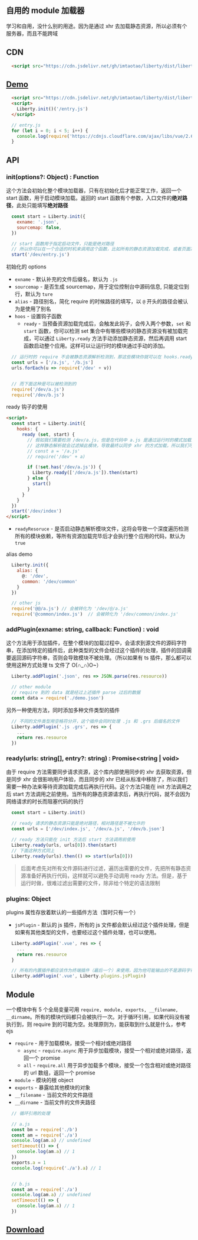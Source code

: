 ## 自用的 module 加载器
学习和自用，没什么别的用途。因为是通过 xhr 去加载静态资源，所以必须有个服务器，而且不能跨域

## CDN
```html
  <script src="https://cdn.jsdelivr.net/gh/imtaotao/liberty/dist/liberty-0.0.3.min.js"></script>
```

## [Demo](./index.html)
```html
  <script src="https://cdn.jsdelivr.net/gh/imtaotao/liberty/dist/liberty-0.0.3.min.js"></script>
  <script>
    Liberty.init()('/entry.js')
  </script>
```

```js
  // entry.js
  for (let i = 0; i < 5; i++) {
    console.log(require('https://cdnjs.cloudflare.com/ajax/libs/vue/2.6.10/vue.common.dev.js'));
  }
```

## API
### init(options?: Object) : Function
这个方法会初始化整个模块加载器，只有在初始化后才能正常工作，返回一个 start 函数，用于启动模块加载。返回的 start 函数有个参数，入口文件的**绝对路径**，此处只能填写**绝对路径**

```js
  const start = Liberty.init({
    exname: '.json',
    sourcemap: false, 
  })

  // start 函数用于指定启动文件，只能是绝对路径
  // 所以你可以在一个合适的时机来调用这个函数，比如所有的静态资源加载完成，或者页面某些节点渲染完成后
  start('/dev/entry.js')
```

初始化的 options
- `exname` - 默认补充的文件后缀名，默认为 `.js`
- `sourcemap` - 是否生成 sourcemap，用于定位控制台中源码信息, 只能定位到行，默认为 `ture`
- `alias` - 路径别名，简化 require 的时候路径的填写，以 `@` 开头的路径会被认为是使用了别名
- `hoos` - 设置钩子函数
  + `ready` - 当预备资源加载完成后，会触发此钩子，会传入两个参数，`set` 和 `start` 函数，你可以检测 set 集合中有哪些模块的静态资源没有被加载完成，可以通过 `Liberty.ready` 方法手动添加静态资源，然后再调用 start 函数启动整个应用。这样可以让运行时的模块通过手动的添加。
```js
  // 运行时的 require 不会被静态资源解析检测到，那这些模块你就可以在 hooks.ready 钩子中手动加载静态资源
  const urls = ['/a.js', '/b.js']
  urls.forEach(u => require('/dev' + v))


  // 而下面这种是可以被检测到的
  require('/dev/a.js')
  require('/dev/b.js')
``` 

ready 钩子的使用
```html
<script>
  const start = Liberty.init({
    hooks: {
      ready (set, start) {
        // 假如我们需要检测 /dev/a.js，但是在代码中 a.js 是通过运行时的模式加载的，例如
        // 这样静态解析就会过滤掉此模块，导致最终以同步 xhr 的方式加载，所以我们可以在 ready 钩子中手动指定
        // const a = '/a.js'
        // require('/dev' + a)

        if (!set.has('/dev/a.js')) {
          Liberty.ready(['/dev/a.js']).then(start)
        } else {
          start()
        }
      }
    }
  })
  start('/dev/index')
</script>
```
- `readyResoruce` - 是否启动静态解析模块文件，这将会导致一个深度遍历检测所有的模块依赖，等所有资源加载完毕后才会执行整个应用的代码，默认为 `true`

alias demo
```js
  Liberty.init({
    alias: {
      @: '/dev',
      common: '/dev/common'
    }
  })

  // other js
  require('@@/a.js') // 会被转化为 '/dev/@/a.js'
  require('@common/index.js')  // 会被转化为 '/dev/common/index.js'
```

### addPlugin(exname: string, callback: Function) : void
这个方法用于添加插件，在整个模块的加载过程中，会请求到源文件的源码字符串，在添加特定的插件后，此种类型的文件会经过这个插件的处理，插件的回调需要返回源码字符串，否则会导致模块不被处理。（所以如果有 ts 插件，那么都可以使用这种方式处理 ts 文件了 O(∩_∩)O~）

```js
  Liberty.addPlugin('.json', res => JSON.parse(res.resource))

  // other module
  // require 到的 data 就是经过上述插件 parse 过后的数据
  const data = require('./demo.json')
```

另外一种使用方法，同时添加多种文件类型的插件
```js
  // 不同的文件类型用空格符分开，这个插件会同时处理 .js 和 .grs 后缀名的文件
  Liberty.addPlugin('.js .grs', res => {
    ...
    return res.resource
  })
```

### ready(urls: string[], entry?: string) : Promise<string | void>
由于 require 方法需要同步请求资源，这个库内部使用同步的 xhr 去获取资源，但是同步 xhr 会很影响用户体验，而且同步的 xhr 已经从标准中移除了，所以我们需要一种办法来等待资源加载完成后再执行代码。这个方法只能在 init 方法调用之后 start 方法调用之前使用。当所有的静态资源请求后，再执行代码，就不会因为网络请求的时长而阻塞代码的执行

```js
  const start = Liberty.init()

  // ready 请求的静态资源只能是绝对路径，相对路径是不被允许的
  const urls = ['/dev/index.js', '/dev/a.js', '/dev/b.json']

  // ready 方法只能在 init 方法后 start 方法调用前使用
  Liberty.ready(urls, urls[0]).then(start)
  // 下面这种方式同上
  Liberty.ready(urls).then(() => start(urls[0]))
```
> 后面考虑先对所有文件源码进行过滤，遍历出需要的文件，先把所有静态资源准备好再执行代码，这样就可以避免手动调用 ready 方法。但是，基于运行时做，很难过滤出需要的文件，除非给个特定的语法限制

### plugins: Object
plugins 属性存放着默认的一些插件方法（暂时只有一个）

- `jsPlugin` - 默认的 js 插件，所有的 js 文件都会默认经过这个插件处理，但是如果有其他类型的文件，也要经过这个插件处理，也可以使用。

```js
  Liberty.addPlugin('.vue', res => {
    ...
    return res.resource
  }

  // 所有的内置插件都应该作为终端插件（最后一个）来使用，因为他可能输出的不是源码字符串
  Liberty.addPlugin('.vue', Liberty.plugins.jsPlugin)
```

## Module
一个模块中有 5 个全局变量可用 `require, module, exports, __filename, __dirname`。所有的模块代码都只会被执行一次。对于循环引用，如果代码没有被执行到，则 require 到的可能为空。处理原则为，能获取到什么就是什么，参考 ejs

- `require` - 用于加载模块，接受一个相对或绝对路径
  + `async` - `require.async` 用于异步加载模块，接受一个相对或绝对路径，返回一个 promise
  + `all` - `require.all` 用于异步加载多个模块，接受一个包含相对或绝对路径的 url 数组，返回一个 promise
- `module` - 模块的根 object
- `exports` - 暴露给其他模块的对象
- `__filename` - 当前文件的文件路径
- `__dirname` - 当前文件的文件夹路径

```js
  // 循环引用的处理

  // a.js
  const bm = require('./b')
  const am = require('./a')
  console.log(am.a) // undefined
  setTimeout(() => {
    console.log(am.a) // 1
  })
  exports.a = 1
  console.log(require('./a').a) // 1


  // b.js
  const am = require('./a')
  console.log(am.a) // undefined
  setTimeout(() => {
    console.log(am.a) // 1
  })
```

<h2>
  <a download=liberty href=https://raw.githubusercontent.com/imtaotao/liberty/master/dist/liberty-0.0.3.min.js>Download</a>
<h2>